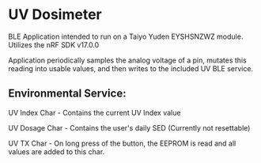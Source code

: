 # UV Dosimeter
BLE Application intended to run on a Taiyo Yuden EYSHSNZWZ module.
Utilizes the nRF SDK v17.0.0

Application periodically samples the analog voltage of a pin, mutates this reading into usable values, and then writes to the included UV BLE service.

## Environmental Service:
UV Index Char - Contains the current UV Index value

UV Dosage Char - Contains the user's daily SED (Currently not resettable)

UV TX Char - On long press of the button, the EEPROM is read and all values are added to this char.


